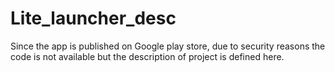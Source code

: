 # Lite_launcher_desc
Since the app is published on Google play store, due to security reasons the code is not available but the description of project is defined here.
